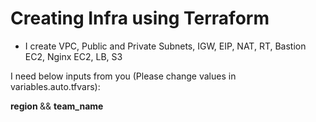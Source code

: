# Creating Infra using Terraform 

* I create VPC, Public and Private Subnets, IGW, EIP, NAT, RT, Bastion EC2, Nginx EC2, LB, S3

I need below inputs from you (Please change values in variables.auto.tfvars):

<b> region </b> &&
<b> team_name </b>